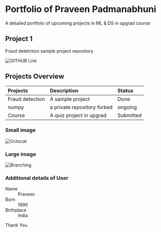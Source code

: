 

# Portfolio of Praveen Padmanabhuni

A detailed portfolio of upcoming projects in ML & DS in upgrad course

## Project 1

Fraud detetction sample project repository 

![GITHUB Link](https://github.githubassets.com/images/icons/emoji/octocat.png)



## Projects Overview

| Projects        | Description        | Status |
|:-------------|:------------------|:------|
| Fraud detection  | A sample project | Done  |
| numpy  | a private repository forked   | ongoing  |
| Course       | A quiz project in upgrad      | Submitted   |




### Small image

![Octocat](https://github.githubassets.com/images/icons/emoji/octocat.png)

### Large image

![Branching](https://guides.github.com/activities/hello-world/branching.png)


### Additional details of User

<dl>
<dt>Name</dt>
<dd>Praveen</dd>
<dt>Born</dt>
<dd>1990</dd>
<dt>Birthplace</dt>
<dd>India</dd>
</dl>

Thank You.

